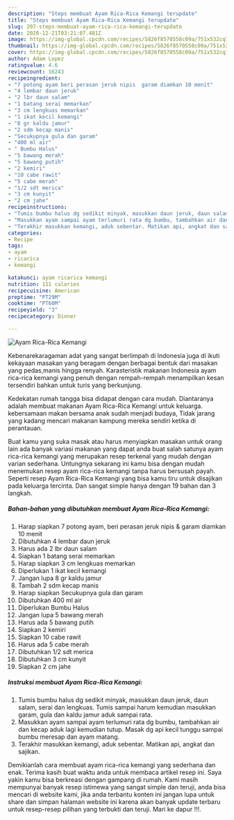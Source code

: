 ```yaml
---
description: "Steps membuat Ayam Rica-Rica Kemangi terupdate"
title: "Steps membuat Ayam Rica-Rica Kemangi terupdate"
slug: 207-steps-membuat-ayam-rica-rica-kemangi-terupdate
date: 2020-12-21T03:21:07.481Z
image: https://img-global.cpcdn.com/recipes/5826f8570558c09a/751x532cq70/ayam-rica-rica-kemangi-foto-resep-utama.jpg
thumbnail: https://img-global.cpcdn.com/recipes/5826f8570558c09a/751x532cq70/ayam-rica-rica-kemangi-foto-resep-utama.jpg
cover: https://img-global.cpcdn.com/recipes/5826f8570558c09a/751x532cq70/ayam-rica-rica-kemangi-foto-resep-utama.jpg
author: Adam Lopez
ratingvalue: 4.6
reviewcount: 16243
recipeingredient:
- "7 potong ayam beri perasan jeruk nipis  garam diamkan 10 menit"
- "4 lembar daun jeruk"
- "2 lbr daun salam"
- "1 batang serai memarkan"
- "3 cm lengkuas memarkan"
- "1 ikat kecil kemangi"
- "8 gr kaldu jamur"
- "2 sdm kecap manis"
- "Secukupnya gula dan garam"
- "400 ml air"
- " Bumbu Halus"
- "5 bawang merah"
- "5 bawang putih"
- "2 kemiri"
- "10 cabe rawit"
- "5 cabe merah"
- "1/2 sdt merica"
- "3 cm kunyit"
- "2 cm jahe"
recipeinstructions:
- "Tumis bumbu halus dg sedikit minyak, masukkan daun jeruk, daun salam, serai dan lengkuas. Tumis sampai harum kemudian masukkan garam, gula dan kaldu jamur aduk sampai rata."
- "Masukkan ayam sampai ayam terlumuri rata dg bumbu, tambahkan air dan kecap aduk lagi kemudian tutup. Masak dg api kecil tunggu sampai bumbu meresap dan ayam matang."
- "Terakhir masukkan kemangi, aduk sebentar. Matikan api, angkat dan sajikan."
categories:
- Recipe
tags:
- ayam
- ricarica
- kemangi

katakunci: ayam ricarica kemangi 
nutrition: 111 calories
recipecuisine: American
preptime: "PT29M"
cooktime: "PT60M"
recipeyield: "3"
recipecategory: Dinner

---
```



![Ayam Rica-Rica Kemangi](https://img-global.cpcdn.com/recipes/5826f8570558c09a/751x532cq70/ayam-rica-rica-kemangi-foto-resep-utama.jpg)

Kebenarekaragaman adat yang sangat berlimpah di Indonesia juga di ikuti kekayaan masakan yang beragam dengan berbagai bentuk dari masakan yang pedas,manis hingga renyah. Karasteristik makanan Indonesia ayam rica-rica kemangi yang penuh dengan rempah-rempah menampilkan kesan tersendiri bahkan untuk turis yang berkunjung.




Kedekatan rumah tangga bisa didapat dengan cara mudah. Diantaranya adalah membuat makanan Ayam Rica-Rica Kemangi untuk keluarga. kebersamaan makan bersama anak sudah menjadi budaya, Tidak jarang yang kadang mencari makanan kampung mereka sendiri ketika di perantauan.

Buat kamu yang suka masak atau harus menyiapkan masakan untuk orang lain ada banyak variasi makanan yang dapat anda buat salah satunya ayam rica-rica kemangi yang merupakan resep terkenal yang mudah dengan varian sederhana. Untungnya sekarang ini kamu bisa dengan mudah menemukan resep ayam rica-rica kemangi tanpa harus bersusah payah.
Seperti resep Ayam Rica-Rica Kemangi yang bisa kamu tiru untuk disajikan pada keluarga tercinta. Dan sangat simple hanya dengan 19 bahan dan 3 langkah.


<!--inarticleads1-->

##### Bahan-bahan yang dibutuhkan membuat Ayam Rica-Rica Kemangi:

1. Harap siapkan 7 potong ayam, beri perasan jeruk nipis &amp; garam diamkan 10 menit
1. Dibutuhkan 4 lembar daun jeruk
1. Harus ada 2 lbr daun salam
1. Siapkan 1 batang serai memarkan
1. Harap siapkan 3 cm lengkuas memarkan
1. Diperlukan 1 ikat kecil kemangi
1. Jangan lupa 8 gr kaldu jamur
1. Tambah 2 sdm kecap manis
1. Harap siapkan Secukupnya gula dan garam
1. Dibutuhkan 400 ml air
1. Diperlukan  Bumbu Halus
1. Jangan lupa 5 bawang merah
1. Harus ada 5 bawang putih
1. Siapkan 2 kemiri
1. Siapkan 10 cabe rawit
1. Harus ada 5 cabe merah
1. Dibutuhkan 1/2 sdt merica
1. Dibutuhkan 3 cm kunyit
1. Siapkan 2 cm jahe




<!--inarticleads2-->

##### Instruksi membuat  Ayam Rica-Rica Kemangi:

1. Tumis bumbu halus dg sedikit minyak, masukkan daun jeruk, daun salam, serai dan lengkuas. Tumis sampai harum kemudian masukkan garam, gula dan kaldu jamur aduk sampai rata.
1. Masukkan ayam sampai ayam terlumuri rata dg bumbu, tambahkan air dan kecap aduk lagi kemudian tutup. Masak dg api kecil tunggu sampai bumbu meresap dan ayam matang.
1. Terakhir masukkan kemangi, aduk sebentar. Matikan api, angkat dan sajikan.




Demikianlah cara membuat ayam rica-rica kemangi yang sederhana dan enak. Terima kasih buat waktu anda untuk membaca artikel resep ini. Saya yakin kamu bisa berkreasi dengan gampang di rumah. Kami masih mempunyai banyak resep istimewa yang sangat simple dan teruji, anda bisa mencari di website kami, jika anda terbantu konten ini jangan lupa untuk share dan simpan halaman website ini karena akan banyak update terbaru untuk resep-resep pilihan yang terbukti dan teruji. Mari ke dapur !!!. 

